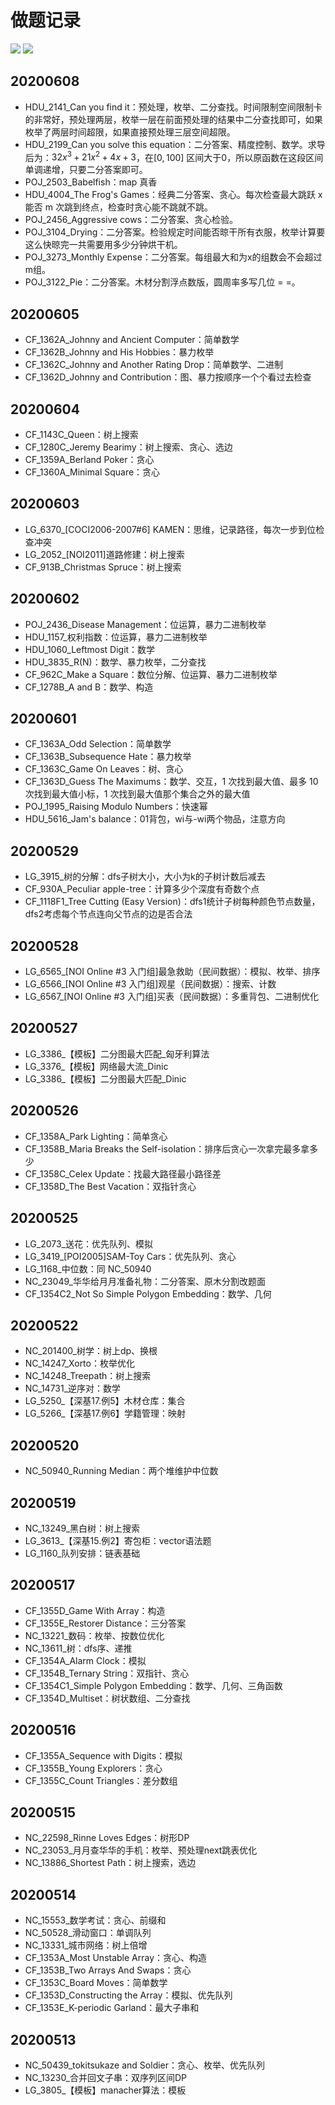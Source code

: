 # 做题记录 

[![](http://cfrating.ihcr.top/?user=wood3s)](https://codeforces.com/profile/wood3s) [![](http://cfrating.ihcr.top/?user=wood3xuxu)](https://codeforces.com/profile/wood3xuxu)

## 20200608

- HDU_2141_Can you find it：预处理，枚举、二分查找。时间限制空间限制卡的非常好，预处理两层，枚举一层在前面预处理的结果中二分查找即可，如果枚举了两层时间超限，如果直接预处理三层空间超限。
- HDU_2199_Can you solve this equation：二分答案、精度控制、数学。求导后为：$32x^3+21x^2+4x+3$，在$[0,100]$ 区间大于0，所以原函数在这段区间单调递增，只要二分答案即可。
- POJ_2503_Babelfish：map 真香
- HDU_4004_The Frog's Games：经典二分答案、贪心。每次检查最大跳跃 x 能否 m 次跳到终点，检查时贪心能不跳就不跳。
- POJ_2456_Aggressive cows：二分答案、贪心检验。
- POJ_3104_Drying：二分答案。检验规定时间能否晾干所有衣服，枚举计算要这么快晾完一共需要用多少分钟烘干机。
- POJ_3273_Monthly Expense：二分答案。每组最大和为x的组数会不会超过m组。
- POJ_3122_Pie：二分答案。木材分割浮点数版，圆周率多写几位 = =。

## 20200605

- CF_1362A_Johnny and Ancient Computer：简单数学
- CF_1362B_Johnny and His Hobbies：暴力枚举
- CF_1362C_Johnny and Another Rating Drop：简单数学、二进制
- CF_1362D_Johnny and Contribution：图、暴力按顺序一个个看过去检查

## 20200604

- CF_1143C_Queen：树上搜索
- CF_1280C_Jeremy Bearimy：树上搜索、贪心、选边
- CF_1359A_Berland Poker：贪心
- CF_1360A_Minimal Square：贪心

## 20200603

- LG_6370_\[COCI2006-2007#6\] KAMEN：思维，记录路径，每次一步到位检查冲突
- LG_2052_\[NOI2011\]道路修建：树上搜索
- CF_913B_Christmas Spruce：树上搜索

## 20200602 

- POJ_2436_Disease Management：位运算，暴力二进制枚举
- HDU_1157_权利指数：位运算，暴力二进制枚举
- HDU_1060_Leftmost Digit：数学
- HDU_3835_R(N)：数学、暴力枚举，二分查找
- CF_962C_Make a Square：数位分解、位运算、暴力二进制枚举
- CF_1278B_A and B：数学、构造

## 20200601

- CF_1363A_Odd Selection：简单数学
- CF_1363B_Subsequence Hate：暴力枚举
- CF_1363C_Game On Leaves：树、贪心
- CF_1363D_Guess The Maximums：数学、交互，1 次找到最大值、最多 10 次找到最大值小标，1 次找到最大值那个集合之外的最大值
- POJ_1995_Raising Modulo Numbers：快速幂
- HDU_5616_Jam's balance：01背包，wi与-wi两个物品，注意方向

## 20200529

- LG_3915_树的分解：dfs子树大小，大小为k的子树计数后减去
- CF_930A_Peculiar apple-tree：计算多少个深度有奇数个点
- CF_1118F1_Tree Cutting (Easy Version)：dfs1统计子树每种颜色节点数量，dfs2考虑每个节点连向父节点的边是否合法

## 20200528

- LG_6565_[NOI Online #3 入门组]最急救助（民间数据）：模拟、枚举、排序
- LG_6566_[NOI Online #3 入门组]观星（民间数据）：搜索、计数
- LG_6567_[NOI Online #3 入门组]买表（民间数据）：多重背包、二进制优化

## 20200527

- LG_3386_【模板】二分图最大匹配_匈牙利算法
- LG_3376_【模板】网络最大流_Dinic
- LG_3386_【模板】二分图最大匹配_Dinic

## 20200526

- CF_1358A_Park Lighting：简单贪心
- CF_1358B_Maria Breaks the Self-isolation：排序后贪心一次拿完最多拿多少
- CF_1358C_Celex Update：找最大路径最小路径差
- CF_1358D_The Best Vacation：双指针贪心

## 20200525

- LG_2073_送花：优先队列、模拟
- LG_3419_\[POI2005]SAM-Toy Cars：优先队列、贪心
- LG_1168_中位数：同 NC_50940
- NC_23049_华华给月月准备礼物：二分答案、原木分割改题面
- CF_1354C2_Not So Simple Polygon Embedding：数学、几何

## 20200522

- NC_201400_树学：树上dp、换根
- NC_14247_Xorto：枚举优化
- NC_14248_Treepath：树上搜索
- NC_14731_逆序对：数学
- LG_5250_【深基17.例5】木材仓库：集合
- LG_5266_【深基17.例6】学籍管理：映射

## 20200520

- NC_50940_Running Median：两个堆维护中位数

## 20200519

- NC_13249_黑白树：树上搜索
- LG_3613_【深基15.例2】寄包柜：vector语法题
- LG_1160_队列安排：链表基础

## 20200517

- CF_1355D_Game With Array：构造
- CF_1355E_Restorer Distance：三分答案
- NC_13221_数码：枚举、按数位优化
- NC_13611_树：dfs序、递推
- CF_1354A_Alarm Clock：模拟
- CF_1354B_Ternary String：双指针、贪心
- CF_1354C1_Simple Polygon Embedding：数学、几何、三角函数
- CF_1354D_Multiset：树状数组、二分查找

## 20200516

- CF_1355A_Sequence with Digits：模拟
- CF_1355B_Young Explorers：贪心
- CF_1355C_Count Triangles：差分数组

## 20200515

- NC_22598_Rinne Loves Edges：树形DP
- NC_23053_月月查华华的手机：枚举、预处理next跳表优化
- NC_13886_Shortest Path：树上搜索，选边

## 20200514

- NC_15553_数学考试：贪心、前缀和
- NC_50528_滑动窗口：单调队列
- NC_13331_城市网络：树上倍增
- CF_1353A_Most Unstable Array：贪心、构造
- CF_1353B_Two Arrays And Swaps：贪心
- CF_1353C_Board Moves：简单数学
- CF_1353D_Constructing the Array：模拟、优先队列
- CF_1353E_K-periodic Garland：最大子串和
  
## 20200513

- NC_50439_tokitsukaze and Soldier：贪心、枚举、优先队列
- NC_13230_合并回文子串：双序列区间DP
- LG_3805_【模板】manacher算法：模板

